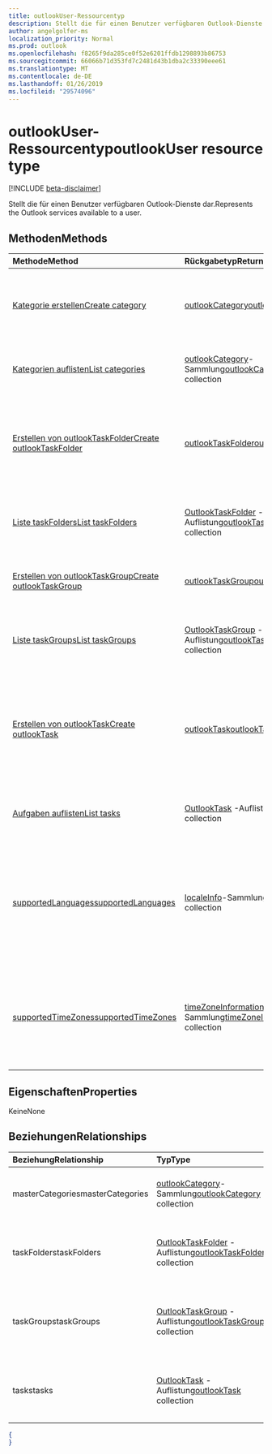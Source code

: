 ```yaml
---
title: outlookUser-Ressourcentyp
description: Stellt die für einen Benutzer verfügbaren Outlook-Dienste dar.
author: angelgolfer-ms
localization_priority: Normal
ms.prod: outlook
ms.openlocfilehash: f8265f9da285ce0f52e6201ffdb1298893b86753
ms.sourcegitcommit: 66066b71d353fd7c2481d43b1dba2c33390eee61
ms.translationtype: MT
ms.contentlocale: de-DE
ms.lasthandoff: 01/26/2019
ms.locfileid: "29574096"
---
```

# <a name="outlookuser-resource-type"></a><span data-ttu-id="16178-103">outlookUser-Ressourcentyp</span><span class="sxs-lookup"><span data-stu-id="16178-103">outlookUser resource type</span></span>

[!INCLUDE [beta-disclaimer](../../includes/beta-disclaimer.md)]

<span data-ttu-id="16178-104">Stellt die für einen Benutzer verfügbaren Outlook-Dienste dar.</span><span class="sxs-lookup"><span data-stu-id="16178-104">Represents the Outlook services available to a user.</span></span>


## <a name="methods"></a><span data-ttu-id="16178-105">Methoden</span><span class="sxs-lookup"><span data-stu-id="16178-105">Methods</span></span>

| <span data-ttu-id="16178-106">Methode</span><span class="sxs-lookup"><span data-stu-id="16178-106">Method</span></span>           | <span data-ttu-id="16178-107">Rückgabetyp</span><span class="sxs-lookup"><span data-stu-id="16178-107">Return Type</span></span>    |<span data-ttu-id="16178-108">Beschreibung</span><span class="sxs-lookup"><span data-stu-id="16178-108">Description</span></span>|
|:---------------|:--------|:----------|
|[<span data-ttu-id="16178-109">Kategorie erstellen</span><span class="sxs-lookup"><span data-stu-id="16178-109">Create category</span></span>](../api/outlookuser-post-mastercategories.md) | [<span data-ttu-id="16178-110">outlookCategory</span><span class="sxs-lookup"><span data-stu-id="16178-110">outlookCategory</span></span>](outlookcategory.md) |<span data-ttu-id="16178-111">Erstellen eines **outlookCategory**-Objekts in der Masterliste von Kategorien.</span><span class="sxs-lookup"><span data-stu-id="16178-111">Create an **outlookCategory** object in the user's master list of categories.</span></span>|
|[<span data-ttu-id="16178-112">Kategorien auflisten</span><span class="sxs-lookup"><span data-stu-id="16178-112">List categories</span></span>](../api/outlookuser-list-mastercategories.md) | <span data-ttu-id="16178-113">[outlookCategory](outlookcategory.md)-Sammlung</span><span class="sxs-lookup"><span data-stu-id="16178-113">[outlookCategory](outlookcategory.md) collection</span></span> |<span data-ttu-id="16178-114">Ruft alle Kategorien ab, die für den Benutzer definiert wurden.</span><span class="sxs-lookup"><span data-stu-id="16178-114">Get all the categories that have been defined for the user.</span></span>|
|[<span data-ttu-id="16178-115">Erstellen von outlookTaskFolder</span><span class="sxs-lookup"><span data-stu-id="16178-115">Create outlookTaskFolder</span></span>](../api/outlookuser-post-taskfolders.md) |[<span data-ttu-id="16178-116">outlookTaskFolder</span><span class="sxs-lookup"><span data-stu-id="16178-116">outlookTaskFolder</span></span>](outlooktaskfolder.md)| <span data-ttu-id="16178-117">Erstellen Sie einen Aufgabenordner in der Standardgruppe Aufgabe (`My Tasks`) für das Postfach des Benutzers.</span><span class="sxs-lookup"><span data-stu-id="16178-117">Create a task folder in the default task group (`My Tasks`) of the user's mailbox.</span></span>|
|[<span data-ttu-id="16178-118">Liste taskFolders</span><span class="sxs-lookup"><span data-stu-id="16178-118">List taskFolders</span></span>](../api/outlookuser-list-taskfolders.md) |<span data-ttu-id="16178-119">[OutlookTaskFolder](outlooktaskfolder.md) -Auflistung</span><span class="sxs-lookup"><span data-stu-id="16178-119">[outlookTaskFolder](outlooktaskfolder.md) collection</span></span>| <span data-ttu-id="16178-120">Rufen Sie alle Outlook Aufgabenordner im Postfach des Benutzers.</span><span class="sxs-lookup"><span data-stu-id="16178-120">Get all the Outlook task folders in the user's mailbox.</span></span>|
|[<span data-ttu-id="16178-121">Erstellen von outlookTaskGroup</span><span class="sxs-lookup"><span data-stu-id="16178-121">Create outlookTaskGroup</span></span>](../api/outlookuser-post-taskgroups.md) |[<span data-ttu-id="16178-122">outlookTaskGroup</span><span class="sxs-lookup"><span data-stu-id="16178-122">outlookTaskGroup</span></span>](outlooktaskgroup.md)| <span data-ttu-id="16178-123">Erstellen eines Outlook-"Task Group" im Postfach des Benutzers an.</span><span class="sxs-lookup"><span data-stu-id="16178-123">Create an Outlook task group in the user's mailbox.</span></span>|
|[<span data-ttu-id="16178-124">Liste taskGroups</span><span class="sxs-lookup"><span data-stu-id="16178-124">List taskGroups</span></span>](../api/outlookuser-list-taskgroups.md) |<span data-ttu-id="16178-125">[OutlookTaskGroup](outlooktaskgroup.md) -Auflistung</span><span class="sxs-lookup"><span data-stu-id="16178-125">[outlookTaskGroup](outlooktaskgroup.md) collection</span></span>| <span data-ttu-id="16178-126">Rufen Sie die Outlook-Vorgangsgruppen im Postfach des Benutzers.</span><span class="sxs-lookup"><span data-stu-id="16178-126">Get all the Outlook task groups in the user's mailbox.</span></span>|
|[<span data-ttu-id="16178-127">Erstellen von outlookTask</span><span class="sxs-lookup"><span data-stu-id="16178-127">Create outlookTask</span></span>](../api/outlookuser-post-tasks.md) |[<span data-ttu-id="16178-128">outlookTask</span><span class="sxs-lookup"><span data-stu-id="16178-128">outlookTask</span></span>](outlooktask.md)| <span data-ttu-id="16178-129">Erstellen Sie eine Outlook-Aufgabe in der Standardgruppe Aufgabe (`My Tasks`) und Aufgabe Standardordner (`Tasks`) in das Postfach des Benutzers.</span><span class="sxs-lookup"><span data-stu-id="16178-129">Create an Outlook task in the default task group (`My Tasks`) and default task folder (`Tasks`) in the user's mailbox.</span></span>|
|[<span data-ttu-id="16178-130">Aufgaben auflisten</span><span class="sxs-lookup"><span data-stu-id="16178-130">List tasks</span></span>](../api/outlookuser-list-tasks.md) |<span data-ttu-id="16178-131">[OutlookTask](outlooktask.md) -Auflistung</span><span class="sxs-lookup"><span data-stu-id="16178-131">[outlookTask](outlooktask.md) collection</span></span>| <span data-ttu-id="16178-132">Rufen Sie die Outlook-Aufgaben in das Postfach des Benutzers.</span><span class="sxs-lookup"><span data-stu-id="16178-132">Get all the Outlook tasks in the user's mailbox.</span></span>|
|[<span data-ttu-id="16178-133">supportedLanguages</span><span class="sxs-lookup"><span data-stu-id="16178-133">supportedLanguages</span></span>](../api/outlookuser-supportedlanguages.md) | <span data-ttu-id="16178-134">[localeInfo](localeinfo.md)-Sammlung</span><span class="sxs-lookup"><span data-stu-id="16178-134">[localeInfo](localeinfo.md) collection</span></span> | <span data-ttu-id="16178-135">Abrufen der Liste von Gebietsschemas und Sprachen, die für den Benutzer unterstützt werden, wie auf dem Postfachserver des Benutzers konfiguriert.</span><span class="sxs-lookup"><span data-stu-id="16178-135">Get the list of locales and languages that is supported for the user, as configured on the user's mailbox server.</span></span> |
|[<span data-ttu-id="16178-136">supportedTimeZones</span><span class="sxs-lookup"><span data-stu-id="16178-136">supportedTimeZones</span></span>](../api/outlookuser-supportedtimezones.md) | <span data-ttu-id="16178-137">[timeZoneInformation](timezoneinformation.md)-Sammlung</span><span class="sxs-lookup"><span data-stu-id="16178-137">[timeZoneInformation](timezoneinformation.md) collection</span></span> | <span data-ttu-id="16178-138">Abrufen der Liste von Zeitzonen, die für den Benutzer unterstützt werden, wie auf dem Postfachserver des Benutzers konfiguriert.</span><span class="sxs-lookup"><span data-stu-id="16178-138">Get the list of time zones that is supported for the user, as configured on the user's mailbox server.</span></span> |


## <a name="properties"></a><span data-ttu-id="16178-139">Eigenschaften</span><span class="sxs-lookup"><span data-stu-id="16178-139">Properties</span></span>
<span data-ttu-id="16178-140">Keine</span><span class="sxs-lookup"><span data-stu-id="16178-140">None</span></span>

## <a name="relationships"></a><span data-ttu-id="16178-141">Beziehungen</span><span class="sxs-lookup"><span data-stu-id="16178-141">Relationships</span></span>
| <span data-ttu-id="16178-142">Beziehung</span><span class="sxs-lookup"><span data-stu-id="16178-142">Relationship</span></span> | <span data-ttu-id="16178-143">Typ</span><span class="sxs-lookup"><span data-stu-id="16178-143">Type</span></span>   |<span data-ttu-id="16178-144">Beschreibung</span><span class="sxs-lookup"><span data-stu-id="16178-144">Description</span></span>|
|:---------------|:--------|:----------|
|<span data-ttu-id="16178-145">masterCategories</span><span class="sxs-lookup"><span data-stu-id="16178-145">masterCategories</span></span>|<span data-ttu-id="16178-146">[outlookCategory](../resources/outlookcategory.md)-Sammlung</span><span class="sxs-lookup"><span data-stu-id="16178-146">[outlookCategory](../resources/outlookcategory.md) collection</span></span>| <span data-ttu-id="16178-147">Eine Liste von Kategorien, die für den Benutzer definiert sind.</span><span class="sxs-lookup"><span data-stu-id="16178-147">A list of categories defined for the user.</span></span> | 
|<span data-ttu-id="16178-148">taskFolders</span><span class="sxs-lookup"><span data-stu-id="16178-148">taskFolders</span></span>|<span data-ttu-id="16178-149">[OutlookTaskFolder](outlooktaskfolder.md) -Auflistung</span><span class="sxs-lookup"><span data-stu-id="16178-149">[outlookTaskFolder](outlooktaskfolder.md) collection</span></span>| <span data-ttu-id="16178-150">Outlook-Aufgabe-Ordner des Benutzers.</span><span class="sxs-lookup"><span data-stu-id="16178-150">The user's Outlook task folders.</span></span> <span data-ttu-id="16178-151">Schreibgeschützt.</span><span class="sxs-lookup"><span data-stu-id="16178-151">Read-only.</span></span> <span data-ttu-id="16178-152">Nullwerte zulassend.</span><span class="sxs-lookup"><span data-stu-id="16178-152">Nullable.</span></span>|
|<span data-ttu-id="16178-153">taskGroups</span><span class="sxs-lookup"><span data-stu-id="16178-153">taskGroups</span></span>|<span data-ttu-id="16178-154">[OutlookTaskGroup](outlooktaskgroup.md) -Auflistung</span><span class="sxs-lookup"><span data-stu-id="16178-154">[outlookTaskGroup](outlooktaskgroup.md) collection</span></span>| <span data-ttu-id="16178-155">Der Benutzer Outlook Vorgangsgruppen.</span><span class="sxs-lookup"><span data-stu-id="16178-155">The user's Outlook task groups.</span></span> <span data-ttu-id="16178-156">Schreibgeschützt.</span><span class="sxs-lookup"><span data-stu-id="16178-156">Read-only.</span></span> <span data-ttu-id="16178-157">Nullwerte zulassend.</span><span class="sxs-lookup"><span data-stu-id="16178-157">Nullable.</span></span>|
|<span data-ttu-id="16178-158">tasks</span><span class="sxs-lookup"><span data-stu-id="16178-158">tasks</span></span>|<span data-ttu-id="16178-159">[OutlookTask](outlooktask.md) -Auflistung</span><span class="sxs-lookup"><span data-stu-id="16178-159">[outlookTask](outlooktask.md) collection</span></span>| <span data-ttu-id="16178-160">Outlook-Aufgaben des Benutzers.</span><span class="sxs-lookup"><span data-stu-id="16178-160">The user's Outlook tasks.</span></span> <span data-ttu-id="16178-161">Schreibgeschützt.</span><span class="sxs-lookup"><span data-stu-id="16178-161">Read-only.</span></span> <span data-ttu-id="16178-162">Nullwerte zulassend.</span><span class="sxs-lookup"><span data-stu-id="16178-162">Nullable.</span></span>|


<!-- {
  "blockType": "resource",
  "optionalProperties": [ ],
  "@type": "microsoft.graph.outlookUser"
}-->
```json
{
}

```
<!-- uuid: 8fcb5dbc-d5aa-4681-8e31-b001d5168d79
2015-10-25 14:57:30 UTC -->
<!--
{
  "type": "#page.annotation",
  "description": "outlookUser resource",
  "keywords": "",
  "section": "documentation",
  "tocPath": "",
  "suppressions": [
    "Error: /api-reference/beta/resources/outlookuser.md:\r\n      Exception processing links.\r\n    System.ArgumentException: Link Definition was null. Link text: !INCLUDE [beta-disclaimer](../../includes/beta-disclaimer.md)\r\n      at ApiDoctor.Validation.DocFile.get_LinkDestinations()\r\n      at ApiDoctor.Validation.DocSet.ValidateLinks(Boolean includeWarnings, String[] relativePathForFiles, IssueLogger issues, Boolean requireFilenameCaseMatch, Boolean printOrphanedFiles)"
  ]
}
-->
